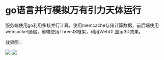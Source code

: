 # go语言并行模拟万有引力天体运行

服务端使用go利用多核并行计算，使用memcache存储计算数据，前后端使用websocket通信，前端使用ThreeJS框架，利用WebGL显示3D效果。

效果图：

<img src="http://wx3.sinaimg.cn/mw690/7a9cebc0ly1fcuzt0addej21hc0t8agc.jpg">
<img src="http://wx2.sinaimg.cn/mw690/7a9cebc0ly1fcuzt0ocjnj21hc0t8ach.jpg">
